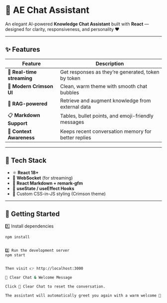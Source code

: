 # 🌸 AE Chat Assistant

An elegant AI-powered **Knowledge Chat Assistant** built with **React** — designed for clarity, responsiveness, and personality ❤️

---

## ✨ Features

| Feature | Description |
|----------|-------------|
| 💬 **Real-time streaming** | Get responses as they’re generated, token by token |
| 🎨 **Modern Crimson UI** | Clean, warm theme with smooth chat bubbles |
| 🧠 **RAG-powered** | Retrieve and augment knowledge from external data |
| 📋 **Markdown Support** | Tables, bullet points, and emoji-friendly messages |
| 🔄 **Context Awareness** | Keeps recent conversation memory for better replies |

---

## 🧰 Tech Stack

- ⚛️ **React 18+**
- 🧵 **WebSocket** (for streaming)
- 📝 **React Markdown + remark-gfm**
- 💾 **useState / useEffect Hooks**
- 🎨 Custom CSS-in-JS styling (Crimson theme)

---

## 🚀 Getting Started

1️⃣ Install dependencies
```bash
npm install


2️⃣ Run the development server
npm start


Then visit 👉 http://localhost:3000

🧹 Clear Chat & Welcome Message

Click 🧹 Clear Chat to reset the conversation.

The assistant will automatically greet you again with a warm welcome 🌷
